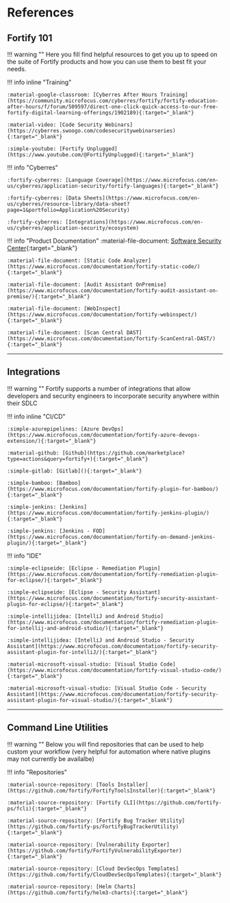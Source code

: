# References

## **Fortify 101**

!!! warning ""
    Here you fill find helpful resources to get you up to speed on the suite of Fortify products and how you can use them to best fit your needs.
    
!!! info inline "Training"

    :material-google-classroom: [Cyberres After Hours Training](https://community.microfocus.com/cyberres/fortify/fortify-education-after-hours/f/forum/509597/direct-one-click-quick-access-to-our-free-fortify-digital-learning-offerings/1902189){:target="_blank"}

    :material-video: [Code Security Webinars](https://cyberres.swoogo.com/codesecuritywebinarseries){:target="_blank"}

    :simple-youtube: [Fortify Unplugged](https://www.youtube.com/@FortifyUnplugged){:target="_blank"}

!!! info "Cyberres"

    :fortify-cyberres: [Language Coverage](https://www.microfocus.com/en-us/cyberres/application-security/fortify-languages){:target="_blank"}

    :fortify-cyberres: [Data Sheets](https://www.microfocus.com/en-us/cyberres/resource-library/data-sheet?page=1&portfolio=Application%20Security)

    :fortify-cyberres: [Integrations](https://www.microfocus.com/en-us/cyberres/application-security/ecosystem)

!!! info "Product Documentation"
    :material-file-document: [Software Security Center](https://www.microfocus.com/documentation/fortify-software-security-center/){:target="_blank"}

    :material-file-document: [Static Code Analyzer](https://www.microfocus.com/documentation/fortify-static-code/){:target="_blank"}

    :material-file-document: [Audit Assistant OnPremise](https://www.microfocus.com/documentation/fortify-audit-assistant-on-premise/){:target="_blank"}

    :material-file-document: [WebInspect](https://www.microfocus.com/documentation/fortify-webinspect/){:target="_blank"}

    :material-file-document: [Scan Central DAST](https://www.microfocus.com/documentation/fortify-ScanCentral-DAST/){:target="_blank"}

---
## **Integrations**

!!! warning ""
    Fortify supports a number of integrations that allow developers and security engineers to incorporate security anywhere within their SDLC

!!! info inline "CI/CD"

    :simple-azurepipelines: [Azure DevOps](https://www.microfocus.com/documentation/fortify-azure-devops-extension/){:target="_blank"}

    :material-github: [Github](https://github.com/marketplace?type=actions&query=fortify+){:target="_blank"}

    :simple-gitlab: [Gitlab](){:target="_blank"}

    :simple-bamboo: [Bamboo](https://www.microfocus.com/documentation/fortify-plugin-for-bamboo/){:target="_blank"}

    :simple-jenkins: [Jenkins](https://www.microfocus.com/documentation/fortify-jenkins-plugin/){:target="_blank"}

    :simple-jenkins: [Jenkins - FOD](https://www.microfocus.com/documentation/fortify-on-demand-jenkins-plugin/){:target="_blank"}


!!! info "IDE"

    :simple-eclipseide: [Eclipse - Remediation Plugin](https://www.microfocus.com/documentation/fortify-remediation-plugin-for-eclipse/){:target="_blank"}

    :simple-eclipseide: [Eclipse - Security Assistant](https://www.microfocus.com/documentation/fortify-security-assistant-plugin-for-eclipse/){:target="_blank"}

    :simple-intellijidea: [IntelliJ and Android Studio](https://www.microfocus.com/documentation/fortify-remediation-plugin-for-intellij-and-android-studio/){:target="_blank"}

    :simple-intellijidea: [IntelliJ and Android Studio - Security Assistant](https://www.microfocus.com/documentation/fortify-security-assistant-plugin-for-intelliJ/){:target="_blank"}

    :material-microsoft-visual-studio: [Visual Studio Code](https://www.microfocus.com/documentation/fortify-visual-studio-code/){:target="_blank"}

    :material-microsoft-visual-studio: [Visual Studio Code - Security Assistant](https://www.microfocus.com/documentation/fortify-security-assistant-plugin-for-visual-studio/){:target="_blank"}

---
## **Command Line Utilities**

!!! warning ""
    Below you will find repositories that can be used to help custom your workflow (very helpful for automation where native plugins may not currently be availalbe)

!!! info "Repositories"

    :material-source-repository: [Tools Installer](https://github.com/fortify/FortifyToolsInstaller){:target="_blank"}

    :material-source-repository: [Fortify CLI](https://github.com/fortify-ps/fcli){:target="_blank"}

    :material-source-repository: [Fortify Bug Tracker Utility](https://github.com/fortify-ps/FortifyBugTrackerUtility){:target="_blank"}

    :material-source-repository: [Vulnerability Exporter](https://github.com/fortify/FortifyVulnerabilityExporter){:target="_blank"}

    :material-source-repository: [Cloud DevSecOps Templates](https://github.com/fortify/CloudDevSecOpsTemplates){:target="_blank"}

    :material-source-repository: [Helm Charts](https://github.com/fortify/helm3-charts){:target="_blank"}
    